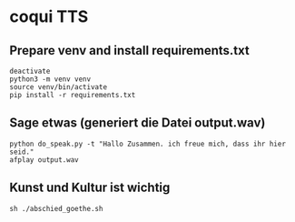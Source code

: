 # coqui TTS 


## Prepare venv and install requirements.txt
```
deactivate
python3 -m venv venv
source venv/bin/activate
pip install -r requirements.txt

```

## Sage etwas (generiert die Datei output.wav)

```
python do_speak.py -t "Hallo Zusammen. ich freue mich, dass ihr hier seid."
afplay output.wav

```

## Kunst und Kultur ist wichtig

```
sh ./abschied_goethe.sh

```
